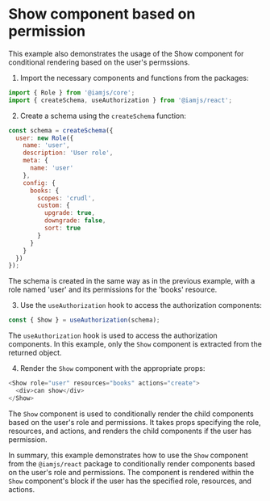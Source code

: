 # Show component based on permission

This example also demonstrates the usage of the Show component for conditional rendering based on the user's permssions.

1. Import the necessary components and functions from the packages:

```javascript
import { Role } from '@iamjs/core';
import { createSchema, useAuthorization } from '@iamjs/react';
```

2. Create a schema using the `createSchema` function:

```javascript
const schema = createSchema({
  user: new Role({
    name: 'user',
    description: 'User role',
    meta: {
      name: 'user'
    },
    config: {
      books: {
        scopes: 'crudl',
        custom: {
          upgrade: true,
          downgrade: false,
          sort: true
        }
      }
    }
  })
});
```

The schema is created in the same way as in the previous example, with a role named 'user' and its permissions for the 'books' resource.

3. Use the `useAuthorization` hook to access the authorization components:

```javascript
const { Show } = useAuthorization(schema);
```

The `useAuthorization` hook is used to access the authorization components. In this example, only the `Show` component is extracted from the returned object.

4. Render the `Show` component with the appropriate props:

```javascript
<Show role="user" resources="books" actions="create">
  <div>can show</div>
</Show>
```

The `Show` component is used to conditionally render the child components based on the user's role and permissions. It takes props specifying the role, resources, and actions, and renders the child components if the user has permission.&#x20;

In summary, this example demonstrates how to use the `Show` component from the `@iamjs/react` package to conditionally render components based on the user's role and permissions. The component is rendered within the `Show` component's block if the user has the specified role, resources, and actions.
